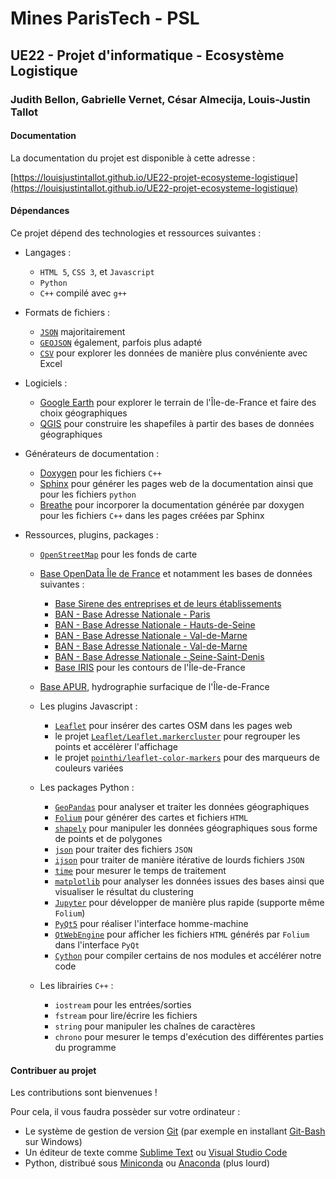 # Mines ParisTech - PSL

## UE22 - Projet d'informatique - Ecosystème Logistique

### Judith Bellon, Gabrielle Vernet, César Almecija, Louis-Justin Tallot

#### Documentation

La documentation du projet est disponible à cette adresse : 

[https://louisjustintallot.github.io/UE22-projet-ecosysteme-logistique](https://louisjustintallot.github.io/UE22-projet-ecosysteme-logistique)

#### Dépendances

Ce projet dépend des technologies et ressources suivantes :

* Langages :
  * `HTML 5`, `CSS 3`, et `Javascript`
  * `Python`
  * `C++` compilé avec `g++`

* Formats de fichiers :
  * [`JSON`](https://fr.wikipedia.org/wiki/JavaScript_Object_Notation) majoritairement
  * [`GEOJSON`](https://fr.wikipedia.org/wiki/GeoJSON) également, parfois plus adapté
  * [`CSV`](https://fr.wikipedia.org/wiki/Comma-separated_values) pour explorer les données de manière plus convéniente avec Excel

* Logiciels :
  * [Google Earth](https://www.google.fr/intl/fr/earth/) pour explorer le terrain de l'Île-de-France et faire des choix géographiques
  * [QGIS](https://www.qgis.org/fr/site/) pour construire les shapefiles à partir des bases de données géographiques

* Générateurs de documentation :
  * [Doxygen](https://www.doxygen.nl) pour les fichiers `C++`
  * [Sphinx](https://www.sphinx-doc.org) pour générer les pages web de la documentation ainsi que pour les fichiers `python`
  * [Breathe](https://breathe.readthedocs.io) pour incorporer la documentation générée par doxygen pour les fichiers `C++` dans les pages créées par Sphinx

* Ressources, plugins, packages :
  * [`OpenStreetMap`](https://www.openstreetmap.org) pour les fonds de carte
  * [Base OpenData Île de France](https://data.iledefrance.fr/) et notamment les bases de données suivantes :
    * [Base Sirene des entreprises et de leurs établissements](https://data.iledefrance.fr/explore/dataset/base-sirene)
    * [BAN - Base Adresse Nationale - Paris](https://data.iledefrance.fr/explore/dataset/base-adresse-75)
    * [BAN - Base Adresse Nationale - Hauts-de-Seine](https://data.iledefrance.fr/explore/dataset/base-adresse-92)
    * [BAN - Base Adresse Nationale - Val-de-Marne](https://data.iledefrance.fr/explore/dataset/base-adresse-94)
    * [BAN - Base Adresse Nationale - Val-de-Marne](https://data.iledefrance.fr/explore/dataset/base-adresse-94)
    * [BAN - Base Adresse Nationale - Seine-Saint-Denis](https://data.iledefrance.fr/explore/dataset/base-adresse-93)
    * [Base IRIS](https://data.iledefrance.fr/explore/dataset/iris/information/) pour les contours de l'Île-de-France
  * [Base APUR](https://www.data.gouv.fr/fr/datasets/apur-hydrographie-surfacique-ile-de-france/), hydrographie surfacique de l'Île-de-France

  * Les plugins Javascript :
    * [`Leaflet`](https://leafletjs.com/) pour insérer des cartes OSM dans les pages web
    * le projet [`Leaflet/Leaflet.markercluster`](https://github.com/Leaflet/Leaflet.markercluster) pour regrouper les points et accélèrer l'affichage
    * le projet [`pointhi/leaflet-color-markers`](https://github.com/pointhi/leaflet-color-markers) pour des marqueurs de couleurs variées
  
  * Les packages Python :
    * [`GeoPandas`](https://geopandas.org/) pour analyser et traiter les données géographiques
    * [`Folium`](https://python-visualization.github.io/folium/) pour générer des cartes et fichiers `HTML`
    * [`shapely`](https://shapely.readthedocs.io/en/stable/manual.html) pour manipuler les données géographiques sous forme de points et de polygones
    * [`json`](https://docs.python.org/fr/3/library/json.html) pour traiter des fichiers `JSON`
    * [`ijson`](https://pypi.org/project/ijson/) pour traiter de manière itérative de lourds fichiers `JSON`
    * [`time`](https://docs.python.org/fr/3/library/time.html) pour mesurer le temps de traitement
    * [`matplotlib`](https://matplotlib.org) pour analyser les données issues des bases ainsi que visualiser le résultat du clustering
    * [`Jupyter`](https://jupyter.org/) pour développer de manière plus rapide (supporte même `Folium`)
    * [`PyQt5`](https://www.riverbankcomputing.com/software/pyqt/) pour réaliser l'interface homme-machine
    * [`QtWebEngine`](https://wiki.qt.io/QtWebEngine) pour afficher les fichiers `HTML` générés par `Folium` dans l'interface `PyQt`
    * [`Cython`](https://cython.org/) pour compiler certains de nos modules et accélérer notre code
  * Les librairies `C++` :
    * `iostream` pour les entrées/sorties
    * `fstream` pour lire/écrire les fichiers
    * `string` pour manipuler les chaînes de caractères
    * `chrono` pour mesurer le temps d'exécution des différentes parties du programme

#### Contribuer au projet

Les contributions sont bienvenues !

Pour cela, il vous faudra possèder sur votre ordinateur :

* Le système de gestion de version [Git](https://git-scm.com/) (par exemple en installant [Git-Bash](https://gitforwindows.org/) sur Windows)
* Un éditeur de texte comme [Sublime Text](https://gitforwindows.org/) ou [Visual Studio Code](https://code.visualstudio.com/)
* Python, distribué sous [Miniconda](https://docs.conda.io/en/latest/miniconda.html) ou [Anaconda](https://www.anaconda.com/) (plus lourd)



